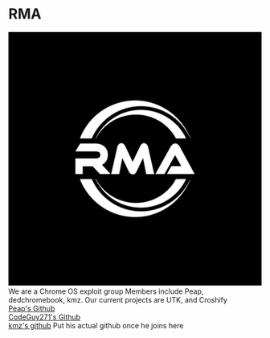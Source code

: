 # RMA
![RMA Logo](RMA.jpeg)
We are a Chrome OS exploit group
Members include Peap, dedchromebook, kmz.
Our current projects are UTK, and Croshify  
[Peap's Github](https://github.com/Peapgit)  
[CodeGuy271's Github](https://github.com/codeguy271)  
[kmz's github](https://github.com/kmz)   Put his actual github once he joins here